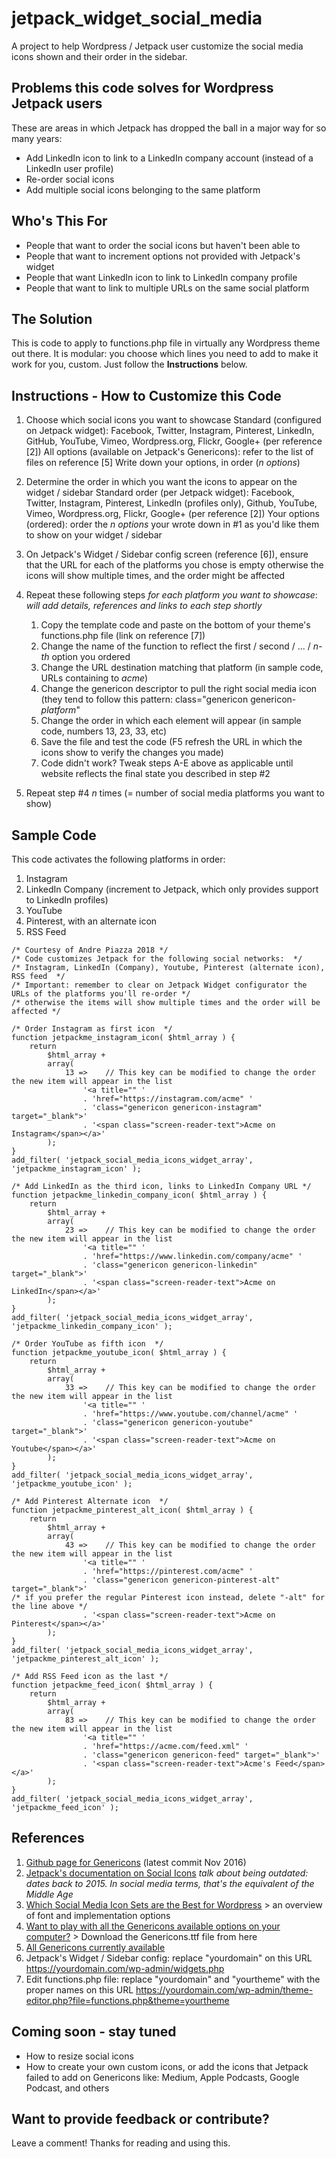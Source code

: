 # jetpack_widget_social_media

A project to help Wordpress / Jetpack user customize the social media icons shown and their order in the sidebar.

## Problems this code solves for Wordpress Jetpack users
These are areas in which Jetpack has dropped the ball in a major way for so many years:
* Add LinkedIn icon to link to a LinkedIn company account (instead of a LinkedIn user profile)
* Re-order social icons
* Add multiple social icons belonging to the same platform

## Who's This For
* People that want to order the social icons but haven't been able to
* People that want to increment options not provided with Jetpack's widget
* People that want LinkedIn icon to link to LinkedIn company profile
* People that want to link to multiple URLs on the same social platform

## The Solution
This is code to apply to functions.php file in virtually any Wordpress theme out there.
It is modular: you choose which lines you need to add to make it work for you, custom. Just follow the **Instructions** below.

## Instructions - How to Customize this Code
1. Choose which social icons you want to showcase
Standard (configured on Jetpack widget): Facebook, Twitter, Instagram, Pinterest, LinkedIn, GitHub, YouTube, Vimeo, Wordpress.org, Flickr, Google+ (per reference [2])
All options (available on Jetpack's Genericons): refer to the list of files on reference [5] 
Write down your options, in order (_n options_)

1. Determine the order in which you want the icons to appear on the widget / sidebar
Standard order (per Jetpack widget): Facebook, Twitter, Instagram, Pinterest, LinkedIn (profiles only), Github, YouTube, Vimeo, Wordpress.org, Flickr, Google+ (per reference [2])
Your options (ordered): order the _n options_ your wrote down in #1 as you'd like them to show on your widget / sidebar

1. On Jetpack's Widget / Sidebar config screen (reference [6]), ensure that the URL for each of the platforms you chose is empty otherwise the icons will show multiple times, and the order might be affected

1. Repeat these following steps _for each platform you want to showcase_:
_will add details, references and links to each step shortly_
    1. Copy the template code and paste on the bottom of your theme's functions.php file (link on reference [7]) 
    1. Change the name of the function to reflect the first / second / ... / _n-th_ option you ordered
    1. Change the URL destination matching that platform (in sample code, URLs containing to _acme_)
    1. Change the genericon descriptor to pull the right social media icon (they tend to follow this pattern: class="genericon genericon-_platform_"
    1. Change the order in which each element will appear (in sample code, numbers 13, 23, 33, etc)
    1. Save the file and test the code (F5 refresh the URL in which the icons show to verify the changes you made)
    1. Code didn't work? Tweak steps A-E above as applicable until website reflects the final state you described in step #2

1. Repeat step #4 _n_ times (= number of social media platforms you want to show)

## Sample Code ##
This code activates the following platforms in order:
1. Instagram
1. LinkedIn Company (increment to Jetpack, which only provides support to LinkedIn profiles)
1. YouTube
1. Pinterest, with an alternate icon
1. RSS Feed

```
/* Courtesy of Andre Piazza 2018 */
/* Code customizes Jetpack for the following social networks:  */
/* Instagram, LinkedIn (Company), Youtube, Pinterest (alternate icon), RSS feed  */
/* Important: remember to clear on Jetpack Widget configurator the URLs of the platforms you'll re-order */
/* otherwise the items will show multiple times and the order will be affected */

/* Order Instagram as first icon  */
function jetpackme_instagram_icon( $html_array ) {
    return
        $html_array +
        array(
            13 =>    // This key can be modified to change the order the new item will appear in the list
                '<a title="" '
                . 'href="https://instagram.com/acme" '
                . 'class="genericon genericon-instagram" target="_blank">'
                . '<span class="screen-reader-text">Acme on Instagram</span></a>'
        );
}
add_filter( 'jetpack_social_media_icons_widget_array', 'jetpackme_instagram_icon' );

/* Add LinkedIn as the third icon, links to LinkedIn Company URL */
function jetpackme_linkedin_company_icon( $html_array ) {
    return
        $html_array +
        array(
            23 =>    // This key can be modified to change the order the new item will appear in the list
                '<a title="" '
                . 'href="https://www.linkedin.com/company/acme" '
                . 'class="genericon genericon-linkedin" target="_blank">'
                . '<span class="screen-reader-text">Acme on LinkedIn</span></a>'
        );
}
add_filter( 'jetpack_social_media_icons_widget_array', 'jetpackme_linkedin_company_icon' );

/* Order YouTube as fifth icon  */
function jetpackme_youtube_icon( $html_array ) {
    return
        $html_array +
        array(
            33 =>    // This key can be modified to change the order the new item will appear in the list
                '<a title="" '
                . 'href="https://www.youtube.com/channel/acme" '
                . 'class="genericon genericon-youtube" target="_blank">'
                . '<span class="screen-reader-text">Acme on Youtube</span></a>'
        );
}
add_filter( 'jetpack_social_media_icons_widget_array', 'jetpackme_youtube_icon' );

/* Add Pinterest Alternate icon  */
function jetpackme_pinterest_alt_icon( $html_array ) {
    return
        $html_array +
        array(
            43 =>    // This key can be modified to change the order the new item will appear in the list
                '<a title="" '
                . 'href="https://pinterest.com/acme" '
                . 'class="genericon genericon-pinterest-alt" target="_blank">'
/* if you prefer the regular Pinterest icon instead, delete "-alt" for the line above */                  
                . '<span class="screen-reader-text">Acme on Pinterest</span></a>'
        );
}
add_filter( 'jetpack_social_media_icons_widget_array', 'jetpackme_pinterest_alt_icon' );

/* Add RSS Feed icon as the last */
function jetpackme_feed_icon( $html_array ) {
    return
        $html_array +
        array(
            83 =>    // This key can be modified to change the order the new item will appear in the list
                '<a title="" '
                . 'href="https://acme.com/feed.xml" '
                . 'class="genericon genericon-feed" target="_blank">'
                . '<span class="screen-reader-text">Acme's Feed</span></a>'
        );
}
add_filter( 'jetpack_social_media_icons_widget_array', 'jetpackme_feed_icon' );
```

## References
1. [Github page for Genericons](https://github.com/Automattic/Genericons) (latest commit Nov 2016)
1. [Jetpack's documentation on Social Icons](https://jetpack.com/jetpack_support_tag/social-media/) _talk about being outdated: dates back to 2015. In social media terms, that's the equivalent of the Middle Age_
1. [Which Social Media Icon Sets are the Best for Wordpress](https://itxdesign.com/which-social-media-icon-sets-are-the-best-for-wordpress/) > an overview of font and implementation options
1. [Want to play with all the Genericons available options on your computer?](https://github.com/Automattic/Genericons/tree/master/genericons) > Download the Genericons.ttf file from here
1. [All Genericons currently available](https://github.com/Automattic/Genericons/tree/master/source/svg)
1. Jetpack's Widget / Sidebar config: replace "yourdomain" on this URL https://yourdomain.com/wp-admin/widgets.php
1. Edit functions.php file: replace "yourdomain" and "yourtheme" with the proper names on this URL https://yourdomain.com/wp-admin/theme-editor.php?file=functions.php&theme=yourtheme

## Coming soon - stay tuned
* How to resize social icons
* How to create your own custom icons, or add the icons that Jetpack failed to add on Genericons like: Medium, Apple Podcasts, Google Podcast, and others 

## Want to provide feedback or contribute?
Leave a comment! Thanks for reading and using this.
